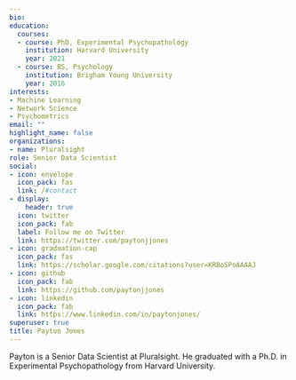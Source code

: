 ```yaml
---
bio: 
education:
  courses:
  - course: PhD, Experimental Psychopathology
    institution: Harvard University
    year: 2021
  - course: BS, Psychology
    institution: Brigham Young University
    year: 2016
interests:
- Machine Learning
- Network Science
- Psychometrics
email: ""
highlight_name: false
organizations:
- name: Pluralsight
role: Senior Data Scientist
social:
- icon: envelope
  icon_pack: fas
  link: /#contact
- display:
    header: true
  icon: twitter
  icon_pack: fab
  label: Follow me on Twitter
  link: https://twitter.com/paytonjjones
- icon: graduation-cap
  icon_pack: fas
  link: https://scholar.google.com/citations?user=KRBoSPoAAAAJ
- icon: github
  icon_pack: fab
  link: https://github.com/paytonjjones
- icon: linkedin
  icon_pack: fab
  link: https://www.linkedin.com/in/paytonjones/
superuser: true
title: Payton Jones
---
```


Payton is a Senior Data Scientist at Pluralsight. He graduated with a Ph.D. in Experimental Psychopathology from Harvard University. 
